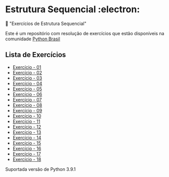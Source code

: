 # Estrutura Sequencial :electron:

:snake: "Exercícios de Estrutura Sequencial"

Este é um repositório com resolução de exercícios que estão disponíveis na comunidade [Python Brasil](https://wiki.python.org.br/EstruturaSequencial)

## Lista de Exercícios

- [Exercício - 01](https://github.com/faleite/EstruturaSequencial/blob/main/exercicios/1.py)
- [Exercício - 02](https://github.com/faleite/EstruturaSequencial/blob/main/exercicios/2.py)
- [Exercício - 03](https://github.com/faleite/EstruturaSequencial/blob/main/exercicios/3.py)
- [Exercício - 04](https://github.com/faleite/EstruturaSequencial/blob/main/exercicios/4.py)
- [Exercício - 05](https://github.com/faleite/EstruturaSequencial/blob/main/exercicios/5.py)
- [Exercício - 06](https://github.com/faleite/EstruturaSequencial/blob/main/exercicios/6.py)
- [Exercício - 07](https://github.com/faleite/EstruturaSequencial/blob/main/exercicios/7.py)
- [Exercício - 08](https://github.com/faleite/EstruturaSequencial/blob/main/exercicios/8.py)
- [Exercício - 09](https://github.com/faleite/EstruturaSequencial/blob/main/exercicios/9.py)
- [Exercício - 10](https://github.com/faleite/EstruturaSequencial/blob/main/exercicios/10.py)
- [Exercício - 11](https://github.com/faleite/EstruturaSequencial/blob/main/exercicios/11.py)
- [Exercício - 12](https://github.com/faleite/EstruturaSequencial/blob/main/exercicios/12.py)
- [Exercício - 13](https://github.com/faleite/EstruturaSequencial/blob/main/exercicios/13.py)
- [Exercício - 14](https://github.com/faleite/EstruturaSequencial/blob/main/exercicios/14.py)
- [Exercício - 15](https://github.com/faleite/EstruturaSequencial/blob/main/exercicios/15.py)
- [Exercício - 16](https://github.com/faleite/EstruturaSequencial/blob/main/exercicios/16.py)
- [Exercício - 17](https://github.com/faleite/EstruturaSequencial/blob/main/exercicios/17.py)
- [Exercício - 18](https://github.com/faleite/EstruturaSequencial/blob/main/exercicios/18.py)

Suportada versão de Python 3.9.1
